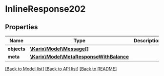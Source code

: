 # InlineResponse202

## Properties
Name | Type | Description | Notes
------------ | ------------- | ------------- | -------------
**objects** | [**\Karix\Model\Message[]**](Message.md) |  | [optional] 
**meta** | [**\Karix\Model\MetaResponseWithBalance**](MetaResponseWithBalance.md) |  | [optional] 

[[Back to Model list]](../README.md#documentation-for-models) [[Back to API list]](../README.md#documentation-for-api-endpoints) [[Back to README]](../README.md)


